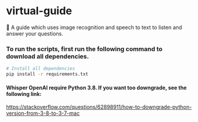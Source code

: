 # virtual-guide
🤖 A guide which uses image recognition and speech to text to listen and answer your questions.

### To run the scripts, first run the following command to download all dependencies. 

``` bash
# Install all dependencies
pip install -r requirements.txt
```

#### Whisper OpenAI require Python 3.8. If you want too downgrade, see the following link: 

https://stackoverflow.com/questions/62898911/how-to-downgrade-python-version-from-3-8-to-3-7-mac
